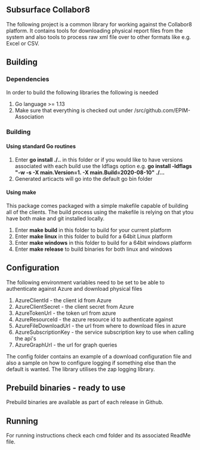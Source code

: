 
## Subsurface Collabor8

The following project is a common library for working against the Collabor8 platform. It contains tools for downloading physical report files from the system and also tools to process raw xml file over to other formats like e.g. Excel or CSV.


## Building

### Dependencies

In order to build the following libraries the following is needed

1. Go language >= 1.13
2. Make sure that everything is checked out under <GOPATH>/src/github.com/EPIM-Association

### Building 

#### Using standard Go routines

1. Enter **go install ./..** in this folder or if you would like to have versions associated with each build use the ldflags option e.g. **go install -ldflags "-w -s -X main.Version=1. -X main.Build=2020-08-10" ./...**
2. Generated articacts will go into the default go bin folder

#### Using make

This package comes packaged with a simple makefile capable of building all of the clients. The build process using the makefile is relying on that ytou have both make and git installed locally.

1. Enter **make build** in this folder to build for your current platform
2. Enter **make linux** in this folder to build for a 64bit Linux platform
3. Enter **make windows** in this folder to build for a 64bit windows platform
4. Enter **make release** to build binaries for both linux and windows

## Configuration

The following environment variables need to be set to be able to authenticate against Azure and download physical files

1. AzureClientId - the client id from Azure
2. AzureClientSecret - the client secret from Azure
3. AzureTokenUrl - the token url from azure
4. AzureResourceId - the azure resource id to authenticate against
5. AzureFileDownloadUrl - the url from where to download files in azure
6. AzureSubscriptionKey - the service subscription key to use when calling the api's
7. AzureGraphUrl - the url for graph queries

The config folder contains an example of a download configuration file and also a sample on how to configure logging if something else than the default is wanted. The library utilises the zap logging library.

## Prebuild binaries - ready to use

Prebuild binaries are available as part of each release in Github.

## Running 

For running instructions check each cmd folder and its associated ReadMe file.




